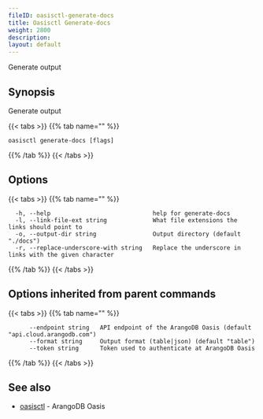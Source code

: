 ```yaml
---
fileID: oasisctl-generate-docs
title: Oasisctl Generate-docs
weight: 2800
description: 
layout: default
---
```

Generate output

## Synopsis

Generate output

{{< tabs >}}
{{% tab name="" %}}
```
oasisctl generate-docs [flags]
```
{{% /tab %}}
{{< /tabs >}}

## Options

{{< tabs >}}
{{% tab name="" %}}
```
  -h, --help                             help for generate-docs
  -l, --link-file-ext string             What file extensions the links should point to
  -o, --output-dir string                Output directory (default "./docs")
  -r, --replace-underscore-with string   Replace the underscore in links with the given character
```
{{% /tab %}}
{{< /tabs >}}

## Options inherited from parent commands

{{< tabs >}}
{{% tab name="" %}}
```
      --endpoint string   API endpoint of the ArangoDB Oasis (default "api.cloud.arangodb.com")
      --format string     Output format (table|json) (default "table")
      --token string      Token used to authenticate at ArangoDB Oasis
```
{{% /tab %}}
{{< /tabs >}}

## See also

* [oasisctl](oasisctl-options)	 - ArangoDB Oasis

